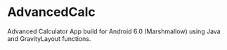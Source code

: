 # AdvancedCalc
Advanced Calculator App build for Android 6.0 (Marshmallow) using Java and GravityLayout functions.
